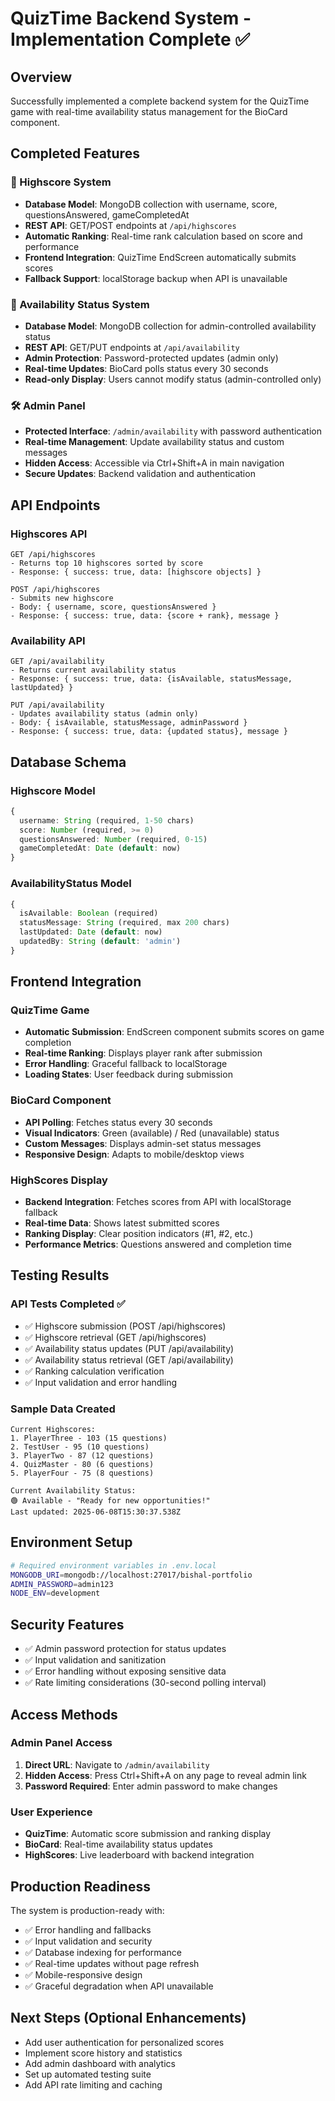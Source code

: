 # QuizTime Backend System - Implementation Complete ✅

## Overview
Successfully implemented a complete backend system for the QuizTime game with real-time availability status management for the BioCard component.

## Completed Features

### 🎯 Highscore System
- **Database Model**: MongoDB collection with username, score, questionsAnswered, gameCompletedAt
- **REST API**: GET/POST endpoints at `/api/highscores`
- **Automatic Ranking**: Real-time rank calculation based on score and performance
- **Frontend Integration**: QuizTime EndScreen automatically submits scores
- **Fallback Support**: localStorage backup when API is unavailable

### 🔄 Availability Status System
- **Database Model**: MongoDB collection for admin-controlled availability status
- **REST API**: GET/PUT endpoints at `/api/availability`
- **Admin Protection**: Password-protected updates (admin only)
- **Real-time Updates**: BioCard polls status every 30 seconds
- **Read-only Display**: Users cannot modify status (admin-controlled only)

### 🛠️ Admin Panel
- **Protected Interface**: `/admin/availability` with password authentication
- **Real-time Management**: Update availability status and custom messages
- **Hidden Access**: Accessible via Ctrl+Shift+A in main navigation
- **Secure Updates**: Backend validation and authentication

## API Endpoints

### Highscores API
```
GET /api/highscores
- Returns top 10 highscores sorted by score
- Response: { success: true, data: [highscore objects] }

POST /api/highscores
- Submits new highscore
- Body: { username, score, questionsAnswered }
- Response: { success: true, data: {score + rank}, message }
```

### Availability API
```
GET /api/availability
- Returns current availability status
- Response: { success: true, data: {isAvailable, statusMessage, lastUpdated} }

PUT /api/availability
- Updates availability status (admin only)
- Body: { isAvailable, statusMessage, adminPassword }
- Response: { success: true, data: {updated status}, message }
```

## Database Schema

### Highscore Model
```typescript
{
  username: String (required, 1-50 chars)
  score: Number (required, >= 0)
  questionsAnswered: Number (required, 0-15)
  gameCompletedAt: Date (default: now)
}
```

### AvailabilityStatus Model
```typescript
{
  isAvailable: Boolean (required)
  statusMessage: String (required, max 200 chars)
  lastUpdated: Date (default: now)
  updatedBy: String (default: 'admin')
}
```

## Frontend Integration

### QuizTime Game
- **Automatic Submission**: EndScreen component submits scores on game completion
- **Real-time Ranking**: Displays player rank after submission
- **Error Handling**: Graceful fallback to localStorage
- **Loading States**: User feedback during submission

### BioCard Component
- **API Polling**: Fetches status every 30 seconds
- **Visual Indicators**: Green (available) / Red (unavailable) status
- **Custom Messages**: Displays admin-set status messages
- **Responsive Design**: Adapts to mobile/desktop views

### HighScores Display
- **Backend Integration**: Fetches scores from API with localStorage fallback
- **Real-time Data**: Shows latest submitted scores
- **Ranking Display**: Clear position indicators (#1, #2, etc.)
- **Performance Metrics**: Questions answered and completion time

## Testing Results

### API Tests Completed ✅
- ✅ Highscore submission (POST /api/highscores)
- ✅ Highscore retrieval (GET /api/highscores)
- ✅ Availability status updates (PUT /api/availability)
- ✅ Availability status retrieval (GET /api/availability)
- ✅ Ranking calculation verification
- ✅ Input validation and error handling

### Sample Data Created
```
Current Highscores:
1. PlayerThree - 103 (15 questions)
2. TestUser - 95 (10 questions)  
3. PlayerTwo - 87 (12 questions)
4. QuizMaster - 80 (6 questions)
5. PlayerFour - 75 (8 questions)

Current Availability Status:
🟢 Available - "Ready for new opportunities!"
Last updated: 2025-06-08T15:30:37.538Z
```

## Environment Setup
```bash
# Required environment variables in .env.local
MONGODB_URI=mongodb://localhost:27017/bishal-portfolio
ADMIN_PASSWORD=admin123
NODE_ENV=development
```

## Security Features
- ✅ Admin password protection for status updates
- ✅ Input validation and sanitization
- ✅ Error handling without exposing sensitive data
- ✅ Rate limiting considerations (30-second polling interval)

## Access Methods

### Admin Panel Access
1. **Direct URL**: Navigate to `/admin/availability`
2. **Hidden Access**: Press Ctrl+Shift+A on any page to reveal admin link
3. **Password Required**: Enter admin password to make changes

### User Experience
- **QuizTime**: Automatic score submission and ranking display
- **BioCard**: Real-time availability status updates
- **HighScores**: Live leaderboard with backend integration

## Production Readiness
The system is production-ready with:
- ✅ Error handling and fallbacks
- ✅ Input validation and security
- ✅ Database indexing for performance
- ✅ Real-time updates without page refresh
- ✅ Mobile-responsive design
- ✅ Graceful degradation when API unavailable

## Next Steps (Optional Enhancements)
- Add user authentication for personalized scores
- Implement score history and statistics
- Add admin dashboard with analytics
- Set up automated testing suite
- Add API rate limiting and caching
